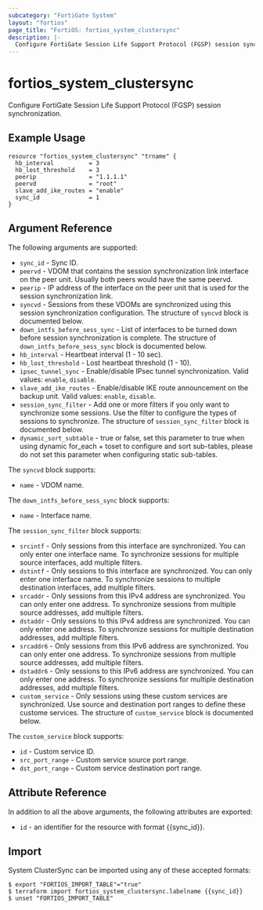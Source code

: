 ```yaml
---
subcategory: "FortiGate System"
layout: "fortios"
page_title: "FortiOS: fortios_system_clustersync"
description: |-
  Configure FortiGate Session Life Support Protocol (FGSP) session synchronization.
---
```


# fortios_system_clustersync
Configure FortiGate Session Life Support Protocol (FGSP) session synchronization.

## Example Usage

```hcl
resource "fortios_system_clustersync" "trname" {
  hb_interval          = 3
  hb_lost_threshold    = 3
  peerip               = "1.1.1.1"
  peervd               = "root"
  slave_add_ike_routes = "enable"
  sync_id              = 1
}
```

## Argument Reference

The following arguments are supported:

* `sync_id` - Sync ID.
* `peervd` - VDOM that contains the session synchronization link interface on the peer unit. Usually both peers would have the same peervd.
* `peerip` - IP address of the interface on the peer unit that is used for the session synchronization link.
* `syncvd` - Sessions from these VDOMs are synchronized using this session synchronization configuration. The structure of `syncvd` block is documented below.
* `down_intfs_before_sess_sync` - List of interfaces to be turned down before session synchronization is complete. The structure of `down_intfs_before_sess_sync` block is documented below.
* `hb_interval` - Heartbeat interval (1 - 10 sec).
* `hb_lost_threshold` - Lost heartbeat threshold (1 - 10).
* `ipsec_tunnel_sync` - Enable/disable IPsec tunnel synchronization. Valid values: `enable`, `disable`.
* `slave_add_ike_routes` - Enable/disable IKE route announcement on the backup unit. Valid values: `enable`, `disable`.
* `session_sync_filter` - Add one or more filters if you only want to synchronize some sessions. Use the filter to configure the types of sessions to synchronize. The structure of `session_sync_filter` block is documented below.
* `dynamic_sort_subtable` - true or false, set this parameter to true when using dynamic for_each + toset to configure and sort sub-tables, please do not set this parameter when configuring static sub-tables.

The `syncvd` block supports:

* `name` - VDOM name.

The `down_intfs_before_sess_sync` block supports:

* `name` - Interface name.

The `session_sync_filter` block supports:

* `srcintf` - Only sessions from this interface are synchronized. You can only enter one interface name. To synchronize sessions for multiple source interfaces, add multiple filters.
* `dstintf` - Only sessions to this interface are synchronized. You can only enter one interface name. To synchronize sessions to multiple destination interfaces, add multiple filters.
* `srcaddr` - Only sessions from this IPv4 address are synchronized. You can only enter one address. To synchronize sessions from multiple source addresses, add multiple filters.
* `dstaddr` - Only sessions to this IPv4 address are synchronized. You can only enter one address. To synchronize sessions for multiple destination addresses, add multiple filters.
* `srcaddr6` - Only sessions from this IPv6 address are synchronized. You can only enter one address. To synchronize sessions from multiple source addresses, add multiple filters.
* `dstaddr6` - Only sessions to this IPv6 address are synchronized. You can only enter one address. To synchronize sessions for multiple destination addresses, add multiple filters.
* `custom_service` - Only sessions using these custom services are synchronized. Use source and destination port ranges to define these custome services. The structure of `custom_service` block is documented below.

The `custom_service` block supports:

* `id` - Custom service ID.
* `src_port_range` - Custom service source port range.
* `dst_port_range` - Custom service destination port range.


## Attribute Reference

In addition to all the above arguments, the following attributes are exported:
* `id` - an identifier for the resource with format {{sync_id}}.

## Import

System ClusterSync can be imported using any of these accepted formats:
```
$ export "FORTIOS_IMPORT_TABLE"="true"
$ terraform import fortios_system_clustersync.labelname {{sync_id}}
$ unset "FORTIOS_IMPORT_TABLE"
```
